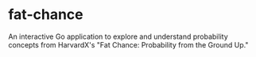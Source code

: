 # fat-chance
An interactive Go application to explore and understand probability concepts from HarvardX's "Fat Chance: Probability from the Ground Up."